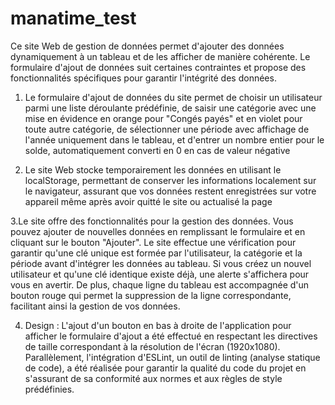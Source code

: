 # manatime_test

Ce site Web de gestion de données permet d'ajouter des données dynamiquement à un tableau et de les afficher de manière cohérente. Le formulaire d'ajout de données suit certaines contraintes et propose des fonctionnalités spécifiques pour garantir l'intégrité des données.


1. Le formulaire d'ajout de données du site permet de choisir un utilisateur parmi une liste déroulante prédéfinie, de saisir une catégorie avec une mise en évidence en orange pour "Congés payés" et en violet pour toute autre catégorie, de sélectionner une période avec affichage de l'année uniquement dans le tableau, et d'entrer un nombre entier pour le solde, automatiquement converti en 0 en cas de valeur négative

2. Le site Web stocke temporairement les données en utilisant le localStorage, permettant de conserver les informations localement sur le navigateur, assurant que vos données restent enregistrées sur votre appareil même après avoir quitté le site ou actualisé la page

3.Le site offre des fonctionnalités pour la gestion des données. Vous pouvez ajouter de nouvelles données en remplissant le formulaire et en cliquant sur le bouton "Ajouter". Le site effectue une vérification pour garantir qu'une clé unique est formée par l'utilisateur, la catégorie et la période avant d'intégrer les données au tableau. Si vous créez un nouvel utilisateur et qu'une clé identique existe déjà, une alerte s'affichera pour vous en avertir. De plus, chaque ligne du tableau est accompagnée d'un bouton rouge qui permet la suppression de la ligne correspondante, facilitant ainsi la gestion de vos données.

4. Design : L'ajout d'un bouton en bas à droite de l'application pour afficher le formulaire d'ajout a été effectué en respectant les directives de taille correspondant à la résolution de l'écran (1920x1080). Parallèlement, l'intégration d'ESLint, un outil de linting (analyse statique de code), a été réalisée pour garantir la qualité du code du projet en s'assurant de sa conformité aux normes et aux règles de style prédéfinies.
